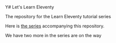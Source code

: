 Y# Let's Learn Eleventy

The repository for the Learn Eleventy tutorial series

Here is [the series](https://dev.to/psypher1/series/18202) accompanying this repository.


We have two more in the series are on the way
